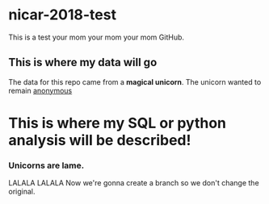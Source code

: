 # nicar-2018-test
This is a test your mom your mom your mom GitHub. 

## This is where my data will go 
The data for this repo came from a **magical unicorn**. The unicorn wanted to remain [anonymous](http://www.erinjmansfield.com) 

# This is where my SQL or python analysis will be described! 

### Unicorns are lame. 

LALALA
LALALA
Now we're gonna create a branch so we don't change the original. 
